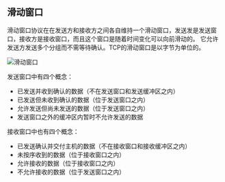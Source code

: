 ## 滑动窗口

滑动窗口协议在在发送方和接收方之间各自维持一个滑动窗口，发送发是发送窗口，接收方是接收窗口，而且这个窗口是随着时间变化可以向前滑动的。
它允许发送方发送多个分组而不需等待确认。TCP的滑动窗口是以字节为单位的。

![滑动窗口](http://ww1.sinaimg.cn/large/68307314gy1gga4zk0f1gj20tb0d60vz.jpg)

发送窗口中有四个概念：

- 已发送并收到确认的数据（不在发送窗口和发送缓冲区之内）
- 已发送但未收到确认的数据（位于发送窗口之内）
- 允许发送但尚未发送的数据（位于发送窗口之内）
- 发送窗口之外的缓冲区内暂时不允许发送的数据

接收窗口中也有四个概念：
- 已发送确认并交付主机的数据（不在接收窗口和接收缓冲区之内）
- 未按序收到的数据（位于接收窗口之内）
- 允许接收的数据（位于接收窗口之内）
- 不允许接收的数据（位于发送窗口之内）